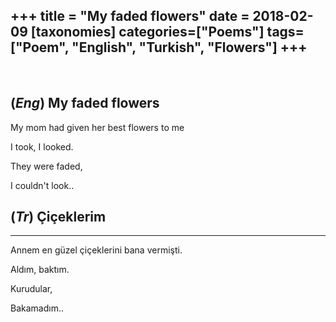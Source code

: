+++
title = "My faded flowers"
date = 2018-02-09
[taxonomies]
categories=["Poems"]
tags=["Poem", "English", "Turkish", "Flowers"]
+++
---
<br>

## (*Eng*) My faded flowers
My mom had given her best flowers to me

I took, I looked.

They were faded,

I couldn't look..

## (*Tr*) Çiçeklerim
---
Annem en güzel çiçeklerini bana vermişti.

Aldım, baktım.

Kurudular,

Bakamadım..
